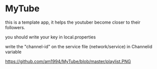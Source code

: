 # MyTube
this is a template app, it  helps the youtuber become closer to their followers.

you should write your key in local.properties

write the "channel-id" on the service file (network/service) in Channelid variable

https://github.com/am1994/MyTube/blob/master/playlist.PNG
